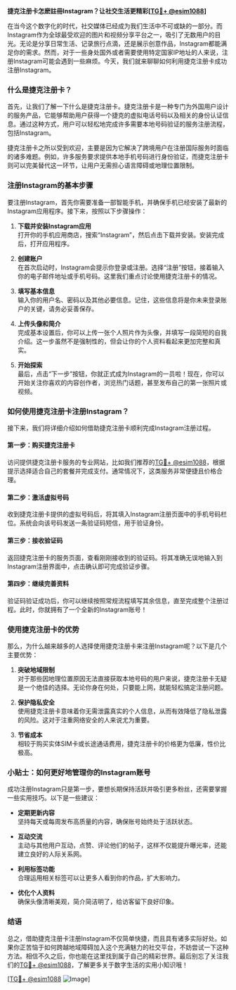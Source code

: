 **捷克注册卡怎麽註冊Instagram？让社交生活更精彩[[TG💪+ @esim1088](https://t.me/s/esim1088)]**

在当今这个数字化的时代，社交媒体已经成为我们生活中不可或缺的一部分。而Instagram作为全球最受欢迎的图片和视频分享平台之一，吸引了无数用户的目光。无论是分享日常生活、记录旅行点滴，还是展示创意作品，Instagram都能满足你的需求。然而，对于一些身处国外或者需要使用特定国家IP地址的人来说，注册Instagram可能会遇到一些麻烦。今天，我们就来聊聊如何利用捷克注册卡成功注册Instagram。

### 什么是捷克注册卡？

首先，让我们了解一下什么是捷克注册卡。捷克注册卡是一种专门为外国用户设计的服务产品，它能够帮助用户获得一个捷克的虚拟电话号码以及相关的身份认证信息。通过这种方式，用户可以轻松地完成许多需要本地号码验证的服务注册流程，包括Instagram。

捷克注册卡之所以受到欢迎，主要是因为它解决了跨境用户在注册国际服务时面临的诸多难题。例如，许多服务要求提供本地手机号码进行身份验证，而捷克注册卡则可以完美替代这一环节，让用户无需担心语言障碍或地理位置限制。

### 注册Instagram的基本步骤

要注册Instagram，首先你需要准备一部智能手机，并确保手机已经安装了最新的Instagram应用程序。接下来，按照以下步骤操作：

1. **下载并安装Instagram应用**  
   打开你的手机应用商店，搜索“Instagram”，然后点击下载并安装。安装完成后，打开应用程序。

2. **创建账户**  
   在首次启动时，Instagram会提示你登录或注册。选择“注册”按钮，接着输入你的电子邮件地址或手机号码。这里我们重点讨论使用捷克注册卡的情况。

3. **填写基本信息**  
   输入你的用户名、密码以及其他必要信息。记住，这些信息将是你未来登录账户的关键，请务必妥善保存。

4. **上传头像和简介**  
   完成基本设置后，你可以上传一张个人照片作为头像，并填写一段简短的自我介绍。这一步虽然不是强制性的，但会让你的个人资料看起来更加完整和真实。

5. **开始探索**  
   最后，点击“下一步”按钮，你就正式成为Instagram的一员啦！现在，你可以开始关注你喜欢的内容创作者，浏览热门话题，甚至发布自己的第一张照片或视频。

### 如何使用捷克注册卡注册Instagram？

接下来，我们将详细介绍如何借助捷克注册卡顺利完成Instagram注册过程。

#### 第一步：购买捷克注册卡
访问提供捷克注册卡服务的专业网站，比如我们推荐的[TG💪+ @esim1088](https://t.me/s/esim1088)，根据提示选择适合自己的套餐并完成支付。通常情况下，这类服务非常便捷且价格合理。

#### 第二步：激活虚拟号码
收到捷克注册卡提供的虚拟号码后，将其填入Instagram注册页面中的手机号码栏位。系统会向该号码发送一条验证码短信，用于验证身份。

#### 第三步：接收验证码
返回捷克注册卡的服务页面，查看刚刚接收到的验证码。将其准确无误地输入到Instagram注册界面中，点击确认即可完成验证步骤。

#### 第四步：继续完善资料
验证码验证成功后，你可以继续按照常规流程填写其余信息，直至完成整个注册过程。此时，你就拥有了一个全新的Instagram账号！

### 使用捷克注册卡的优势

那么，为什么越来越多的人选择使用捷克注册卡来注册Instagram呢？以下是几个主要优势：

1. **突破地域限制**  
   对于那些因地理位置原因无法直接获取本地号码的用户来说，捷克注册卡无疑是一个绝佳的选择。无论你身在何处，只要能上网，就能轻松搞定注册问题。

2. **保护隐私安全**  
   使用捷克注册卡意味着你无需泄露真实的个人信息，从而有效降低了隐私泄露的风险。这对于注重网络安全的人来说尤为重要。

3. **节省成本**  
   相较于购买实体SIM卡或长途通话费用，捷克注册卡的价格更为低廉，性价比极高。

### 小贴士：如何更好地管理你的Instagram账号

成功注册Instagram只是第一步，要想长期保持活跃并吸引更多粉丝，还需要掌握一些实用技巧。以下是一些建议：

- **定期更新内容**  
  坚持每天或每周发布高质量的内容，确保账号始终处于活跃状态。

- **互动交流**  
  主动与其他用户互动，点赞、评论他们的帖子，这样不仅能提升曝光率，还能建立良好的人际关系网。

- **利用标签功能**  
  合理运用相关标签可以让更多人看到你的作品，扩大影响力。

- **优化个人资料**  
  确保头像清晰美观，简介简洁明了，给访客留下良好印象。

### 结语

总之，借助捷克注册卡注册Instagram不仅简单快捷，而且具有诸多实际好处。如果你正苦恼于如何跨越地域障碍加入这个充满魅力的社交平台，不妨尝试一下这种方法。相信不久之后，你也能在这里找到属于自己的精彩世界。最后别忘了关注我们的[TG💪+ @esim1088](https://t.me/s/esim1088)，了解更多关于数字生活的实用小知识哦！

[[TG💪+ @esim1088](https://t.me/s/esim1088) ![Image](https://i.postimg.cc/4NQfJmqS/Snipaste-2025-05-13-00-14-12.png)]